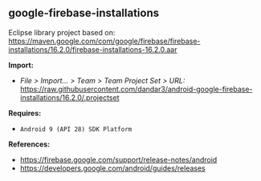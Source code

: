 ## google-firebase-installations

Eclipse library project based on:<br/>
https://maven.google.com/com/google/firebase/firebase-installations/16.2.0/firebase-installations-16.2.0.aar

**Import:**
- _File > Import... > Team > Team Project Set > URL:_<br/>
  https://raw.githubusercontent.com/dandar3/android-google-firebase-installations/16.2.0/.projectset

**Requires:**
- `Android 9 (API 28) SDK Platform`

**References:**
- https://firebase.google.com/support/release-notes/android
- https://developers.google.com/android/guides/releases